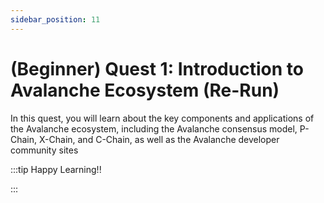 ```yaml
---
sidebar_position: 11
---
```


# (Beginner) Quest 1: Introduction to Avalanche Ecosystem (Re-Run)

In this quest, you will learn about the key components and applications of the Avalanche ecosystem, including the Avalanche consensus model, P-Chain, X-Chain, and C-Chain, as well as the Avalanche developer community sites

:::tip Happy Learning!!

<QuestButton text="Go To Quest" link="https://app.stackup.dev/quest_page/beginner-quest-1-introduction-to-avalanche-ecosystem-re-run" />

:::
